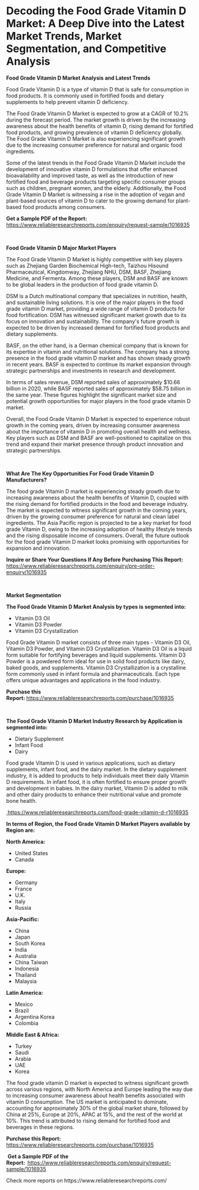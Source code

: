 <p><h1>Decoding the Food Grade Vitamin D Market: A Deep Dive into the Latest Market Trends, Market Segmentation, and Competitive Analysis</h1></p><p><strong>Food Grade Vitamin D Market Analysis and Latest Trends</strong></p>
<p><p>Food Grade Vitamin D is a type of vitamin D that is safe for consumption in food products. It is commonly used in fortified foods and dietary supplements to help prevent vitamin D deficiency.</p><p>The Food Grade Vitamin D Market is expected to grow at a CAGR of 10.2% during the forecast period. The market growth is driven by the increasing awareness about the health benefits of vitamin D, rising demand for fortified food products, and growing prevalence of vitamin D deficiency globally. The Food Grade Vitamin D Market is also experiencing significant growth due to the increasing consumer preference for natural and organic food ingredients.</p><p>Some of the latest trends in the Food Grade Vitamin D Market include the development of innovative vitamin D formulations that offer enhanced bioavailability and improved taste, as well as the introduction of new fortified food and beverage products targeting specific consumer groups such as children, pregnant women, and the elderly. Additionally, the Food Grade Vitamin D Market is witnessing a rise in the adoption of vegan and plant-based sources of vitamin D to cater to the growing demand for plant-based food products among consumers.</p></p>
<p><strong>Get a Sample PDF of the Report:&nbsp;</strong> <a href="https://www.reliableresearchreports.com/enquiry/request-sample/1016935">https://www.reliableresearchreports.com/enquiry/request-sample/1016935</a></p>
<p>&nbsp;</p>
<p><strong>Food Grade Vitamin D Major Market Players</strong></p>
<p><p>The Food Grade Vitamin D Market is highly competitive with key players such as Zhejiang Garden Biochemical High-tech, Taizhou Hisound Pharmaceutical, Kingdomway, Zhejiang NHU, DSM, BASF, Zhejiang Medicine, and Fermenta. Among these players, DSM and BASF are known to be global leaders in the production of food grade vitamin D.</p><p>DSM is a Dutch multinational company that specializes in nutrition, health, and sustainable living solutions. It is one of the major players in the food grade vitamin D market, providing a wide range of vitamin D products for food fortification. DSM has witnessed significant market growth due to its focus on innovation and sustainability. The company's future growth is expected to be driven by increased demand for fortified food products and dietary supplements.</p><p>BASF, on the other hand, is a German chemical company that is known for its expertise in vitamin and nutritional solutions. The company has a strong presence in the food grade vitamin D market and has shown steady growth in recent years. BASF is expected to continue its market expansion through strategic partnerships and investments in research and development.</p><p>In terms of sales revenue, DSM reported sales of approximately $10.66 billion in 2020, while BASF reported sales of approximately $58.75 billion in the same year. These figures highlight the significant market size and potential growth opportunities for major players in the food grade vitamin D market.</p><p>Overall, the Food Grade Vitamin D Market is expected to experience robust growth in the coming years, driven by increasing consumer awareness about the importance of vitamin D in promoting overall health and wellness. Key players such as DSM and BASF are well-positioned to capitalize on this trend and expand their market presence through product innovation and strategic partnerships.</p></p>
<p>&nbsp;</p>
<p><strong>What Are The Key Opportunities For Food Grade Vitamin D Manufacturers?</strong></p>
<p><p>The food grade Vitamin D market is experiencing steady growth due to increasing awareness about the health benefits of Vitamin D, coupled with the rising demand for fortified products in the food and beverage industry. The market is expected to witness significant growth in the coming years, driven by the growing consumer preference for natural and clean label ingredients. The Asia Pacific region is projected to be a key market for food grade Vitamin D, owing to the increasing adoption of healthy lifestyle trends and the rising disposable income of consumers. Overall, the future outlook for the food grade Vitamin D market looks promising with opportunities for expansion and innovation.</p></p>
<p><strong>Inquire or Share Your Questions If Any Before Purchasing This Report:</strong> <a href="https://www.reliableresearchreports.com/enquiry/pre-order-enquiry/1016935">https://www.reliableresearchreports.com/enquiry/pre-order-enquiry/1016935</a></p>
<p>&nbsp;</p>
<p><strong>Market Segmentation</strong></p>
<p><strong>The Food Grade Vitamin D Market Analysis by types is segmented into:</strong></p>
<p><ul><li>Vitamin D3 Oil</li><li>Vitamin D3 Powder</li><li>Vitamin D3 Crystallization</li></ul></p>
<p><p>Food Grade Vitamin D market consists of three main types - Vitamin D3 Oil, Vitamin D3 Powder, and Vitamin D3 Crystallization. Vitamin D3 Oil is a liquid form suitable for fortifying beverages and liquid supplements. Vitamin D3 Powder is a powdered form ideal for use in solid food products like dairy, baked goods, and supplements. Vitamin D3 Crystallization is a crystalline form commonly used in infant formula and pharmaceuticals. Each type offers unique advantages and applications in the food industry.</p></p>
<p><strong>Purchase this Report:&nbsp;</strong><a href="https://www.reliableresearchreports.com/purchase/1016935">https://www.reliableresearchreports.com/purchase/1016935</a></p>
<p>&nbsp;</p>
<p><strong>The Food Grade Vitamin D Market Industry Research by Application is segmented into:</strong></p>
<p><ul><li>Dietary Supplement</li><li>Infant Food</li><li>Dairy</li></ul></p>
<p><p>Food grade Vitamin D is used in various applications, such as dietary supplements, infant food, and the dairy market. In the dietary supplement industry, it is added to products to help individuals meet their daily Vitamin D requirements. In infant food, it is often fortified to ensure proper growth and development in babies. In the dairy market, Vitamin D is added to milk and other dairy products to enhance their nutritional value and promote bone health.</p></p>
<p><a href="https://www.reliableresearchreports.com/food-grade-vitamin-d-r1016935">&nbsp;https://www.reliableresearchreports.com/food-grade-vitamin-d-r1016935</a></p>
<p><strong>In terms of Region, the Food Grade Vitamin D Market Players available by Region are:</strong></p>
<p>
    <p> <strong> North America: </strong>
        <ul>
            <li>United States</li>
            <li>Canada</li>
        </ul>
        </p> 
    <p> <strong> Europe: </strong>
        <ul>
            <li>Germany</li>
            <li>France</li>
            <li>U.K.</li>
            <li>Italy</li>
            <li>Russia</li>
        </ul>
        </p> 
    <p> <strong> Asia-Pacific: </strong>
        <ul>
            <li>China</li>
            <li>Japan</li>
            <li>South Korea</li>
            <li>India</li>
            <li>Australia</li>
            <li>China Taiwan</li>
            <li>Indonesia</li>
            <li>Thailand</li>
            <li>Malaysia</li>
        </ul>
        </p> 
    <p> <strong> Latin America: </strong>
        <ul>
            <li>Mexico</li>
            <li>Brazil</li>
            <li>Argentina Korea</li>
            <li>Colombia</li>
        </ul>
        </p> 
    <p> <strong> Middle East & Africa: </strong>
        <ul>
            <li>Turkey</li>
            <li>Saudi</li>
            <li>Arabia</li>
            <li>UAE</li>
            <li>Korea</li>
        </ul>
    </p>
    </p>
<p><p>The food grade vitamin D market is expected to witness significant growth across various regions, with North America and Europe leading the way due to increasing consumer awareness about health benefits associated with vitamin D consumption. The US market is anticipated to dominate, accounting for approximately 30% of the global market share, followed by China at 25%, Europe at 20%, APAC at 15%, and the rest of the world at 10%. This trend is attributed to rising demand for fortified food and beverages in these regions.</p></p>
<p><strong>Purchase this Report: </strong><a href="https://www.reliableresearchreports.com/purchase/1016935">https://www.reliableresearchreports.com/purchase/1016935</a></p>
<p>&nbsp;<strong>Get a Sample PDF of the Report:&nbsp;&nbsp;</strong><a href="https://www.reliableresearchreports.com/enquiry/request-sample/1016935">https://www.reliableresearchreports.com/enquiry/request-sample/1016935</a></p>
<p><strong></strong></p>
<p>Check more reports on https://www.reliableresearchreports.com/</p>